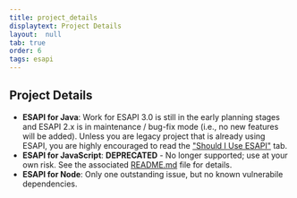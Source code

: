 ```yaml
---
title: project_details
displaytext: Project Details
layout:  null
tab: true
order: 6
tags: esapi
---
```


## Project Details

* **ESAPI for Java**: Work for ESAPI 3.0 is still in the early planning stages and ESAPI 2.x is in maintenance / bug-fix mode (i.e., no new features will be added). Unless you are legacy project that is already using ESAPI, you are highly encouraged to read the <a href="/www-project-enterprise-security-api#div-shouldiuseesapi" onclick="location.hash='div-shouldiuseesapi'; location.reload();">"Should I Use ESAPI"</a>&nbsp;tab.
* **ESAPI for JavaScript**: **DEPRECATED** - No longer supported; use at your own risk. See the
  associated [README.md](https://github.com/ESAPI/owasp-esapi-js/blob/master/README.md) file for details.
* **ESAPI for Node**: Only one outstanding issue, but no known vulnerabile dependencies.
